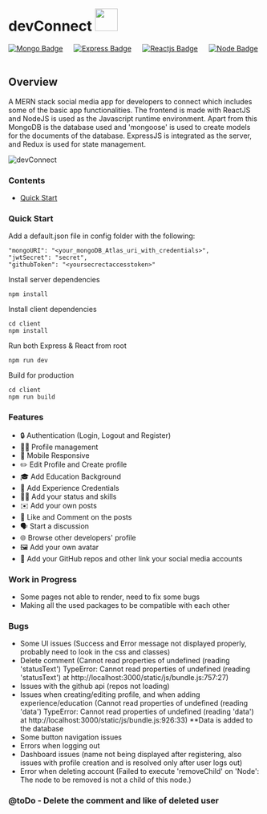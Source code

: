 # devConnect <img src="https://cdn-icons-png.flaticon.com/512/4396/4396623.png" height="45px" width = "45px"/>

[![Mongo Badge](http://img.shields.io/badge/Database%20-MongoDB-darkgreen?style=for-the-badge&logo=mongodb)](https://www.mongodb.com/)
&emsp;
[![Express Badge](http://img.shields.io/badge/Server%20-Express-black?style=for-the-badge&logo=express)](https://expressjs.com/)
&emsp;
[![Reactjs Badge](http://img.shields.io/badge/Client%20-React-blue?style=for-the-badge&logo=react)](https://reactjs.org/)
&emsp;
[![Node Badge](http://img.shields.io/badge/Backend%20-Node-green?style=for-the-badge&logo=node.js)](https://nodejs.org/en/)
&emsp;



## Overview

A MERN stack social media app for developers to connect which includes some of the basic app functionalities.
The frontend is made with ReactJS and NodeJS is used as the Javascript runtime environment. Apart from this MongoDB is the database used and 'mongoose' is used to create models for the documents of the database. ExpressJS is integrated as the server, and Redux is used for state management.

![devConnect](https://github.com/umangutkarsh/devConnect-Social_media_app/assets/95426993/8ca76f48-fb94-4fe1-ac93-6e1777028304)




### Contents
* [Quick Start]()


### Quick Start
Add a default.json file in config folder with the following:
```
"mongoURI": "<your_mongoDB_Atlas_uri_with_credentials>",
"jwtSecret": "secret",
"githubToken": "<yoursecrectaccesstoken>"
```

Install server dependencies
```
npm install
```

Install client dependencies
```
cd client
npm install
```

Run both Express & React from root
```
npm run dev
```

Build for production
```
cd client
npm run build
```


### Features

- 🔒 Authentication (Login, Logout and Register)
- 👨‍💻 Profile management
- 📱 Mobile Responsive
- ✏️ Edit Profile and Create profile
- 🎓 Add Education Background
- 💼 Add Experience Credentials
- 🤹‍♂️ Add your status and skills
- ✉️ Add your own posts
- 💌 Like and Comment on the posts
- 🗣️ Start a discussion
- 🌐 Browse other developers' profile
- 🖼️ Add your own avatar
- 📧 Add your GitHub repos and other link your social media accounts



### Work in Progress

- Some pages not able to render, need to fix some bugs
- Making all the used packages to be compatible with each other



### Bugs
* Some UI issues (Success and Error message not displayed properly, probably need to look in the css and classes)
* Delete comment (Cannot read properties of undefined (reading 'statusText') TypeError: Cannot read properties of undefined (reading 'statusText') at http://localhost:3000/static/js/bundle.js:757:27)
* Issues with the github api (repos not loading)
* Issues when creating/editing profile, and when adding experience/education (Cannot read properties of undefined (reading 'data') TypeError: Cannot read properties of undefined (reading 'data') at http://localhost:3000/static/js/bundle.js:926:33) **Data is added to the database
* Some button navigation issues
* Errors when logging out
* Dashboard issues (name not being displayed after registering, also issues with profile creation and is resolved only after user logs out)
* Error when deleting account (Failed to execute 'removeChild' on 'Node': The node to be removed is not a child of this node.)


### @toDo - Delete the comment and like of deleted user
